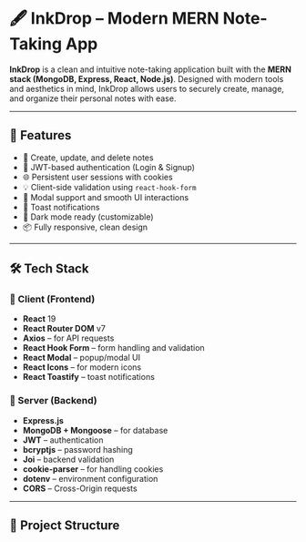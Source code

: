 # 🖋️ InkDrop – Modern MERN Note-Taking App

**InkDrop** is a clean and intuitive note-taking application built with the **MERN stack (MongoDB, Express, React, Node.js)**. Designed with modern tools and aesthetics in mind, InkDrop allows users to securely create, manage, and organize their personal notes with ease.

---

## 🚀 Features

- 📝 Create, update, and delete notes
- 🔐 JWT-based authentication (Login & Signup)
- 🌐 Persistent user sessions with cookies
- 💡 Client-side validation using `react-hook-form`
- 🎨 Modal support and smooth UI interactions
- 🔔 Toast notifications
- 🌈 Dark mode ready (customizable)
- 📦 Fully responsive, clean design

---

## 🛠️ Tech Stack

### 🧠 Client (Frontend)
- **React** 19
- **React Router DOM** v7
- **Axios** – for API requests
- **React Hook Form** – form handling and validation
- **React Modal** – popup/modal UI
- **React Icons** – for modern icons
- **React Toastify** – toast notifications

### 🔧 Server (Backend)
- **Express.js**
- **MongoDB + Mongoose** – for database
- **JWT** – authentication
- **bcryptjs** – password hashing
- **Joi** – backend validation
- **cookie-parser** – for handling cookies
- **dotenv** – environment configuration
- **CORS** – Cross-Origin requests

---

## 📁 Project Structure

